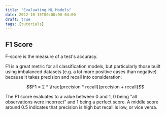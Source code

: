```yaml
---
title: "Evaluating ML Models"
date: 2022-10-15T00:00:00-04:00
draft: true
tags: [tutorials]
---
```


## F1 Score

F-score is the measure of a test's accuracy.

F1 is a great metric for all classification models, but particularly those
built using imbalanced datasets (e.g. a lot more positive cases than negative)
because it takes precision and recall into consideration:

$$F1 = 2 * \frac{precision * recall}{precision + recall}$$

The F1 score evaluates to a value between 0 and 1, 0 being "all observations
were incorrect" and 1 being a perfect score. A middle score around 0.5
indicates that precision is high but recall is low, or vice versa.




